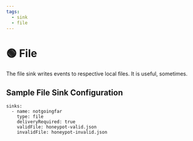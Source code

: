 ```yaml
---
tags:
  - sink
  - file
---
```


# 🟢 File

The file sink writes events to respective local files. It is useful, sometimes.


## Sample File Sink Configuration

```
sinks:
  - name: notgoingfar
    type: file
    deliveryRequired: true
    validFile: honeypot-valid.json
    invalidFile: honeypot-invalid.json
```
